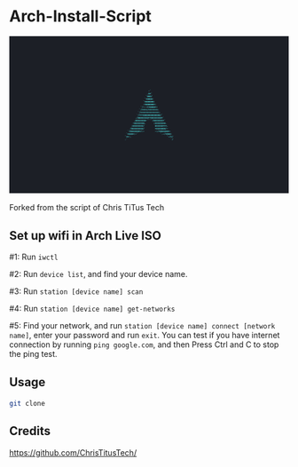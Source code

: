 # Arch-Install-Script

![Arch](/arch-wallpaper.png)

Forked from the script of Chris TiTus Tech

## Set up wifi in Arch Live ISO

#1: Run `iwctl`

#2: Run `device list`, and find your device name.

#3: Run `station [device name] scan`

#4: Run `station [device name] get-networks`

#5: Find your network, and run `station [device name] connect [network name]`, enter your password and run `exit`. You can test if you have internet connection by running `ping google.com`, and then Press Ctrl and C to stop the ping test.

## Usage

```bash
git clone 
```
## Credits
https://github.com/ChrisTitusTech/
